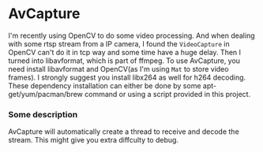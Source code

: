 AvCapture
=====
I'm recently using OpenCV to do some video processing. And when dealing with some rtsp stream from a IP camera, I found the `VideoCapture` in OpenCV can't do it in tcp way and some time have a huge delay. 
Then I turned into libavformat, which is part of ffmpeg.
To use AvCapture, you need install libavformat and OpenCV(as I'm using `Mat` to store video frames). I strongly suggest you install libx264 as well for h264 decoding. These dependency installation can either be done by some apt-get/yum/pacman/brew command or using a script provided in this project.

### Some description
AvCapture will automatically create a thread to receive and decode the stream. This might give you extra diffculty to debug.  
